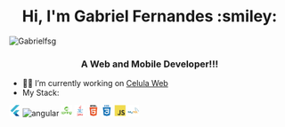 <h1 align="center">Hi, I'm Gabriel Fernandes :smiley: </h1>
<p align="left"> <img src="https://komarev.com/ghpvc/?username=Gabrielfsg" alt="Gabrielfsg" /> </p>
<h3 align="center">A Web and Mobile Developer!!!</h3>


- 👨‍💻 I’m currently working on [Celula Web](https://celulaweb.com.br/)
- My Stack: 
<img src="https://raw.githubusercontent.com/devicons/devicon/master/icons/flutter/flutter-original.svg" alt="flutter" width="20" height="20"/>
<img src="https://raw.githubusercontent.com/jmnote/z-icons/master/svg/angular.svg" alt="angular" width="20" height="20"/>
<img src="https://raw.githubusercontent.com/devicons/devicon/master/icons/spring/spring-original-wordmark.svg" alt="spring" width="20" height="20"/>
<img src="https://raw.githubusercontent.com/devicons/devicon/master/icons/java/java-original-wordmark.svg" alt="java" width="20" height="20"/>
<img src="https://raw.githubusercontent.com/devicons/devicon/master/icons/html5/html5-original-wordmark.svg" alt="html5"  width="20" height="20"/>
<img src="https://raw.githubusercontent.com/devicons/devicon/master/icons/css3/css3-plain-wordmark.svg" alt="css3"  width="20" height="20"/>
<img src="https://raw.githubusercontent.com/devicons/devicon/master/icons/javascript/javascript-original.svg" alt="javascript" width="20" height="20"/>
<img src="https://raw.githubusercontent.com/devicons/devicon/master/icons/mysql/mysql-original-wordmark.svg" alt="postgresql" width="20" height="20"/>

